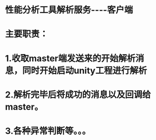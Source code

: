 # 性能分析工具解析服务----客户端
# 主要职责：
# 1.收取master端发送来的开始解析消息，同时开始启动unity工程进行解析
# 2.解析完毕后将成功的消息以及回调给master。
# 3.各种异常判断等。。。